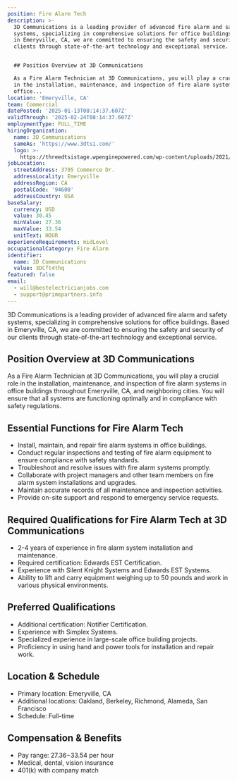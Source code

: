 ```yaml
---
position: Fire Alarm Tech
description: >-
  3D Communications is a leading provider of advanced fire alarm and safety
  systems, specializing in comprehensive solutions for office buildings. Based
  in Emeryville, CA, we are committed to ensuring the safety and security of our
  clients through state-of-the-art technology and exceptional service.


  ## Position Overview at 3D Communications

  As a Fire Alarm Technician at 3D Communications, you will play a crucial role
  in the installation, maintenance, and inspection of fire alarm systems in
  office...
location: 'Emeryville, CA'
team: Commercial
datePosted: '2025-01-13T08:14:37.607Z'
validThrough: '2025-02-24T08:14:37.607Z'
employmentType: FULL_TIME
hiringOrganization:
  name: 3D Communications
  sameAs: 'https://www.3dtsi.com/'
  logo: >-
    https://threedtsistage.wpenginepowered.com/wp-content/uploads/2021/01/logo-default.png
jobLocation:
  streetAddress: 3705 Commerce Dr.
  addressLocality: Emeryville
  addressRegion: CA
  postalCode: '94608'
  addressCountry: USA
baseSalary:
  currency: USD
  value: 30.45
  minValue: 27.36
  maxValue: 33.54
  unitText: HOUR
experienceRequirements: midLevel
occupationalCategory: Fire Alarm
identifier:
  name: 3D Communications
  value: 3DCft4thq
featured: false
email:
  - will@bestelectricianjobs.com
  - support@primepartners.info
---
```




3D Communications is a leading provider of advanced fire alarm and safety systems, specializing in comprehensive solutions for office buildings. Based in Emeryville, CA, we are committed to ensuring the safety and security of our clients through state-of-the-art technology and exceptional service.

## Position Overview at 3D Communications
As a Fire Alarm Technician at 3D Communications, you will play a crucial role in the installation, maintenance, and inspection of fire alarm systems in office buildings throughout Emeryville, CA, and neighboring cities. You will ensure that all systems are functioning optimally and in compliance with safety regulations.

## Essential Functions for Fire Alarm Tech
- Install, maintain, and repair fire alarm systems in office buildings.
- Conduct regular inspections and testing of fire alarm equipment to ensure compliance with safety standards.
- Troubleshoot and resolve issues with fire alarm systems promptly.
- Collaborate with project managers and other team members on fire alarm system installations and upgrades.
- Maintain accurate records of all maintenance and inspection activities.
- Provide on-site support and respond to emergency service requests.

## Required Qualifications for Fire Alarm Tech at 3D Communications
- 2-4 years of experience in fire alarm system installation and maintenance.
- Required certification: Edwards EST Certification.
- Experience with Silent Knight Systems and Edwards EST Systems.
- Ability to lift and carry equipment weighing up to 50 pounds and work in various physical environments.

## Preferred Qualifications
- Additional certification: Notifier Certification.
- Experience with Simplex Systems.
- Specialized experience in large-scale office building projects.
- Proficiency in using hand and power tools for installation and repair work.

## Location & Schedule
- Primary location: Emeryville, CA
- Additional locations: Oakland, Berkeley, Richmond, Alameda, San Francisco
- Schedule: Full-time

## Compensation & Benefits
- Pay range: $27.36-$33.54 per hour
- Medical, dental, vision insurance
- 401(k) with company match
